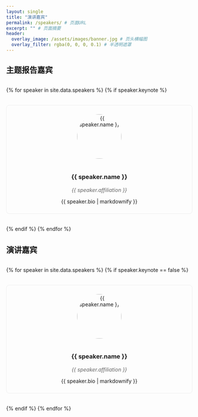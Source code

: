 ```yaml
---
layout: single
title: "演讲嘉宾"
permalink: /speakers/ # 页面URL
excerpt: "" # 页面摘要
header:
  overlay_image: /assets/images/banner.jpg # 页头横幅图
  overlay_filter: rgba(0, 0, 0, 0.1) # 半透明遮罩
---
```


## 主题报告嘉宾

<div class="speakers-grid">
  {% for speaker in site.data.speakers %}
    {% if speaker.keynote %}
      <div class="speaker-card">
        <img src="{{ speaker.avatar | relative_url}}" alt="{{ speaker.name }}" class="speaker-avatar">
        <h3>{{ speaker.name }}</h3>
        <p class="speaker-affiliation">{{ speaker.affiliation }}</p>
        <div class="speaker-bio">{{ speaker.bio | markdownify }}</div>
      </div>
    {% endif %}
  {% endfor %}
</div>

## 演讲嘉宾

<div class="speakers-grid">
  {% for speaker in site.data.speakers %}
    {% if speaker.keynote == false %}
      <div class="speaker-card">
        <img src="{{ speaker.avatar  | relative_url}}" alt="{{ speaker.name }}" class="speaker-avatar">
        <h3>{{ speaker.name }}</h3>
        <p class="speaker-affiliation">{{ speaker.affiliation }}</p>
        <div class="speaker-bio">{{ speaker.bio | markdownify }}</div>
      </div>
    {% endif %}
  {% endfor %}
</div>

<style>
  /* 自定义演讲者卡片样式 */
  .speakers-grid {
    display: grid;
    grid-template-columns: repeat(1, minmax(250px, 1fr));
    gap: 2rem;
    margin: 2rem 0;
  }
  .speaker-card {
    border: 1px solid #eee;
    padding: 1.5rem;
    border-radius: 8px;
    text-align: center;
  }
  .speaker-avatar {
    width: 120px;
    height: 120px;
    border-radius: 50%;
    object-fit: cover;
    margin-bottom: 1rem;
  }
  .speaker-affiliation {
    color: #666;
    font-style: italic;
  }
</style>

